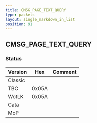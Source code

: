 ```yaml
---
title: CMSG_PAGE_TEXT_QUERY
type: packets
layout: single_markdown_in_list
position: 91
---
```


## CMSG_PAGE_TEXT_QUERY

### Status

Version    | Hex        | Comment
---------- | ---------- | ---------- 
Classic    |            |
TBC        | 0x05A      |
WotLK      | 0x05A      |
Cata       |            |
MoP        |            |